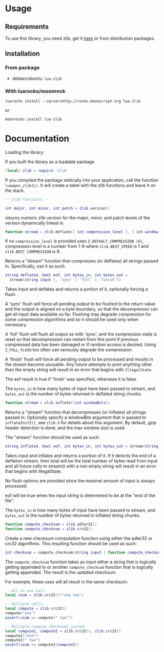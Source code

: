 # Usage

## Requirements

To use this library, you need zlib, get it [here](http://www.gzip.org/zlib/) or from distribution packages.


## Installation

### From package

- debian/ubuntu: `lua-zlib`

### With luarocks/moonrock

```shell
luarocks install --server=http://rocks.moonscript.org lua-zlib
```
or
```shell
moonrocks install lua-zlib
```

# Documentation

Loading the library:

If you built the library as a loadable package

```lua
[local] zlib = require 'zlib'
```

If you compiled the package statically into your application, call
the function `luaopen_zlib(L)`. It will create a table with the zlib
functions and leave it on the stack.

```lua
-- zlib functions --

int major, int minor, int patch = zlib.version()
```

returns numeric zlib version for the major, minor, and patch
levels of the version dynamically linked in.

```lua
function stream = zlib.deflate([ int compression_level ], [ int window_size ])
```

If no `compression_level` is provided uses `Z_DEFAULT_COMPRESSION (6)`,
compression level is a number from 1-9 where `zlib.BEST_SPEED` is 1
and `zlib.BEST_COMPRESSION` is 9.

Returns a "stream" function that compresses (or deflates) all
strings passed in.  Specifically, use it as such:

```lua
string deflated, bool eof, int bytes_in, int bytes_out =
  stream(string input [, 'sync' | 'full' | 'finish'])
```

Takes input and deflates and returns a portion of it,
optionally forcing a flush.

A 'sync' flush will force all pending output to be flushed to
the return value and the output is aligned on a byte boundary,
so that the decompressor can get all input data available so
far.  Flushing may degrade compression for some compression
algorithms and so it should be used only when necessary.

A 'full' flush will flush all output as with 'sync', and the
compression state is reset so that decompression can restart
from this point if previous compressed data has been damaged
or if random access is desired. Using `Z_FULL_FLUSH` too often
can seriously degrade the compression.

A 'finish' flush will force all pending output to be processed
and results in the stream become unusable.  Any future
attempts to print anything other than the empty string will
result in an error that begins with `IllegalState`.

The eof result is true if 'finish' was specified, otherwise
it is false.

The `bytes_in` is how many bytes of input have been passed to
stream, and `bytes_out` is the number of bytes returned in
deflated string chunks.

```lua
function stream = zlib.inflate([int windowBits])
```

Returns a "stream" function that decompresses (or inflates) all
strings passed in.  Optionally specify a windowBits argument
that is passed to `inflateInit2()`, see `zlib.h` for details about
this argument.  By default, gzip header detection is done, and
the max window size is used.

The "stream" function should be used as such:

```lua
string inflated, bool eof, int bytes_in, int bytes_out = stream(string input)
```

Takes input and inflates and returns a portion of it.  If it
detects the end of a deflation stream, then total will be the
total number of bytes read from input and all future calls to
stream() with a non empty string will result in an error that
begins with IllegalState.

No flush options are provided since the maximal amount of
input is always processed.

eof will be true when the input string is determined to be at
the "end of the file".

The `bytes_in` is how many bytes of input have been passed to
stream, and `bytes_out` is the number of bytes returned in
inflated string chunks.

```lua
function compute_checksum = zlib.adler32()
function compute_checksum = zlib.crc32()
```

Create a new checksum computation function using either the
adler32 or crc32 algorithms.  This resulting function should be
used as such:

```lua
int checksum = compute_checksum(string input | function compute_checksum)
```

The `compute_checksum` function takes as input either a string
that is logically getting appended to or another
`compute_checksum` function that is logically getting appended.
The result is the updated checksum.

For example, these uses will all result in the same checksum:

```lua
-- All in one call:
local csum = zlib.crc32()("one two")

-- Multiple calls:
local compute = zlib.crc32()
compute("one")
assert(csum == compute(" two"))

-- Multiple compute_checksums joined:
local compute1, compute2 = zlib.crc32(), zlib.crc32()
compute1("one")
compute2(" two")
assert(csum == compute1(compute2))
```
